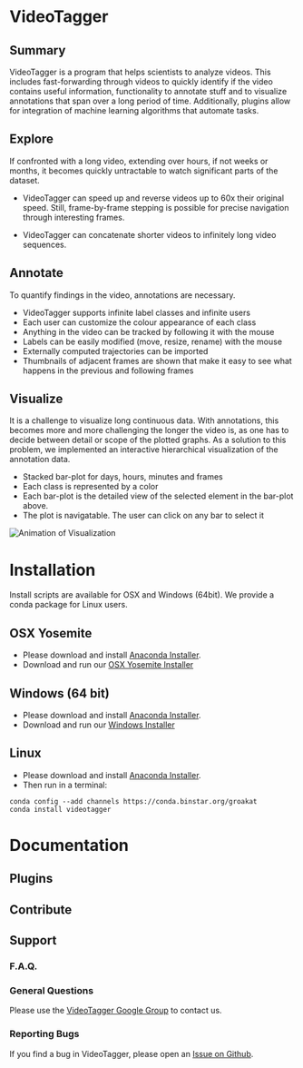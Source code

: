 # VideoTagger

## Summary

VideoTagger is a program that helps scientists to analyze videos. This includes fast-forwarding through videos to quickly identify if the video contains useful information, functionality to annotate stuff and to visualize annotations that span over a long period of time. Additionally, plugins allow for integration of machine learning algorithms that automate tasks.

## Explore

If confronted with a long video, extending over hours, if not weeks or months, it becomes quickly untractable to watch significant parts of the dataset. 

- VideoTagger can speed up and reverse videos up to 60x their original speed. Still, frame-by-frame stepping is possible for precise navigation through interesting frames.

- VideoTagger can concatenate shorter videos to infinitely long video sequences.

## Annotate

To quantify findings in the video, annotations are necessary.

- VideoTagger supports infinite label classes and infinite users
- Each user can customize the colour appearance of each class
- Anything in the video can be tracked by following it with the mouse
- Labels can be easily modified (move, resize, rename) with the mouse
- Externally computed trajectories can be imported
- Thumbnails of adjacent frames are shown that make it easy to see what happens in the previous and following frames

## Visualize

It is a challenge to visualize long continuous data. With annotations, this becomes more and more challenging the longer the video is, as one has to decide between detail or scope of the plotted graphs. As a solution to this problem, we implemented an interactive hierarchical visualization of the annotation data.

- Stacked bar-plot for days, hours, minutes and frames
- Each class is represented by a color
- Each bar-plot is the detailed view of the selected element in the bar-plot above.
- The plot is navigatable. The user can click on any bar to select it

![Animation of Visualization](https://github.com/groakat/videotagger/raw/gh-pages/support/FDV.gif)


# Installation

Install scripts are available for OSX and Windows (64bit). We provide a conda package for Linux users.

## OSX Yosemite
- Please download and install [Anaconda Installer](http://continuum.io/downloads "Anaconda"). 
- Download and run our [OSX Yosemite Installer](https://dl.dropboxusercontent.com/u/45267030/secretCode/Installvideotaggerviaconda.dmg "OSX Yosemite installer")

## Windows (64 bit)
- Please download and install [Anaconda Installer](http://continuum.io/downloads "Anaconda"). 
- Download and run our [Windows Installer](www. "Windows (64bit) installer")

## Linux
- Please download and install [Anaconda Installer](http://continuum.io/downloads "Anaconda"). 
- Then run in a terminal:

```
conda config --add channels https://conda.binstar.org/groakat
conda install videotagger
```

# Documentation

## Plugins

## Contribute

## Support
### F.A.Q.

### General Questions

Please use the [VideoTagger Google Group](https://groups.google.com/forum/#!forum/videotagger "VideoTagger Google Group") to contact us.

### Reporting Bugs

If you find a bug in VideoTagger, please open an [Issue on Github](https://github.com/groakat/videotagger/issues "issue on github").


